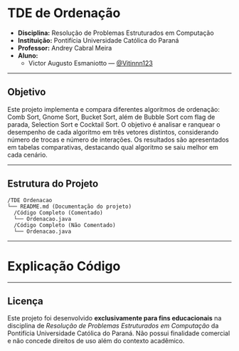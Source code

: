 # TDE de Ordenação
- **Disciplina:** Resolução de Problemas Estruturados em Computação
- **Instituição:** Pontifícia Universidade Católica do Paraná    
- **Professor:** Andrey Cabral Meira
- **Aluno:**   
  - Victor Augusto Esmaniotto — [@Vitinnn123](https://github.com/Vitinnn123) 
---

## Objetivo

Este projeto implementa e compara diferentes algoritmos de ordenação: Comb Sort, Gnome Sort, Bucket Sort, além de Bubble Sort com flag de parada, Selection Sort e Cocktail Sort. 
O objetivo é analisar e ranquear o desempenho de cada algoritmo em três vetores distintos, considerando número de trocas e número de interações. 
Os resultados são apresentados em tabelas comparativas, destacando qual algoritmo se saiu melhor em cada cenário.

---

## Estrutura do Projeto

```
/TDE Ordenacao
└── README.md (Documentação do projeto)
  /Código Completo (Comentado)
  └── Ordenacao.java
  /Código Completo (Não Comentado)
  └── Ordenacao.java
```

---
# Explicação Código


---

## Licença

Este projeto foi desenvolvido **exclusivamente para fins educacionais** na disciplina de *Resolução de Problemas Estruturados em Computação* da Pontifícia Universidade Católica do Paraná.
Não possui finalidade comercial e não concede direitos de uso além do contexto acadêmico.
